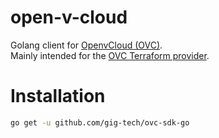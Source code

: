 # open-v-cloud

Golang client for [OpenvCloud (OVC)](https://docs.gig.tech).  
Mainly intended for the [OVC Terraform provider](https://github.com/gig-tech/terraform-provider-ovc).

# Installation

```bash
go get -u github.com/gig-tech/ovc-sdk-go
```

